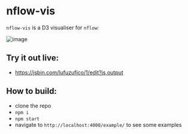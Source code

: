 # nflow-vis

`nflow-vis` is a D3 visualiser for `nflow`:

![image](https://cloud.githubusercontent.com/assets/794279/16902270/8f872312-4c52-11e6-8eac-d291a93c1fac.png)

## Try it out live:

 - https://jsbin.com/lufuzufico/1/edit?js,output

## How to build:

 - clone the repo
 - `npm i`
 - `npm start`
 - navigate to `http://localhost:4000/example/` to see some examples
